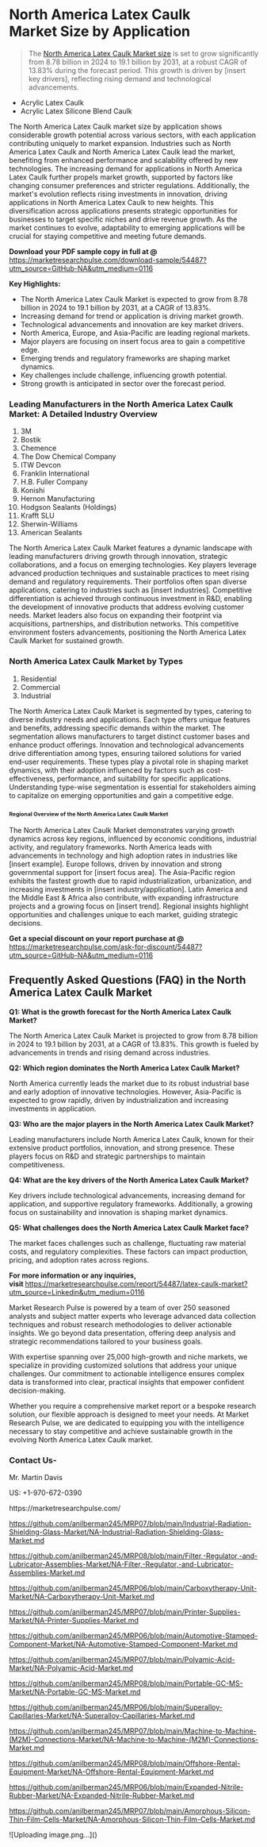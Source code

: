 <h1>North America Latex Caulk Market&nbsp;Size by Application</h1><blockquote><p>The <a href="https://marketresearchpulse.com/download-sample/54487?utm_source=GitHub-NA&amp;utm_medium=0116">North America Latex Caulk Market size</a> is set to grow significantly from 8.78 billion in 2024 to 19.1 billion by 2031, at a robust CAGR of 13.83% during the forecast period. This growth is driven by [insert key drivers], reflecting rising demand and technological advancements.</p></blockquote><ul><li>Acrylic Latex Caulk<li> Acrylic Latex Silicone Blend Caulk</li></ul><p>The North America Latex Caulk market size by application shows considerable growth potential across various sectors, with each application contributing uniquely to market expansion. Industries such as North America Latex Caulk and North America Latex Caulk lead the market, benefiting from enhanced performance and scalability offered by new technologies. The increasing demand for applications in North America Latex Caulk further propels market growth, supported by factors like changing consumer preferences and stricter regulations. Additionally, the market's evolution reflects rising investments in innovation, driving applications in North America Latex Caulk to new heights. This diversification across applications presents strategic opportunities for businesses to target specific niches and drive revenue growth. As the market continues to evolve, adaptability to emerging applications will be crucial for staying competitive and meeting future demands.</p><p><strong>Download your PDF sample copy in full at @ </strong><a href="https://marketresearchpulse.com/download-sample/54487?utm_source=GitHub-NA&amp;utm_medium=0116">https://marketresearchpulse.com/download-sample/54487?utm_source=GitHub-NA&amp;utm_medium=0116</a></p><p><strong>Key Highlights: </strong></p><ul><li>The North America Latex Caulk Market is expected to grow from 8.78 billion in 2024 to 19.1 billion by 2031, at a CAGR of 13.83%.</li><li>Increasing demand for trend or application is driving market growth.</li><li>Technological advancements and innovation are key market drivers.</li><li>North America, Europe, and Asia-Pacific are leading regional markets.</li><li>Major players are focusing on insert focus area to gain a competitive edge.</li><li>Emerging trends and regulatory frameworks are shaping market dynamics.</li><li>Key challenges include challenge, influencing growth potential.</li><li>Strong growth is anticipated in sector over the forecast period.</li></ul><h3>Leading Manufacturers in the North America Latex Caulk Market: A Detailed Industry Overview</h3><ol><li>3M</li><li>Bostik</li><li>Chemence</li><li>The Dow Chemical Company</li><li>ITW Devcon</li><li>Franklin International</li><li>H.B. Fuller Company</li><li>Konishi</li><li>Hernon Manufacturing</li><li>Hodgson Sealants (Holdings)</li><li>Krafft SLU</li><li>Sherwin-Williams</li><li>American Sealants</li></ol><div class="flex max-w-full flex-col flex-grow"><div class="min-h-8 text-message flex w-full flex-col items-end gap-2 whitespace-normal break-words [.text-message+&amp;]:mt-5" dir="auto" data-message-author-role="assistant" data-message-id="fd8432e4-4910-450d-b182-61b7bfb0a01f" data-message-model-slug="gpt-4o"><div class="flex w-full flex-col gap-1 empty:hidden first:pt-[3px]"><div class="markdown prose w-full break-words dark:prose-invert light"><p>The North America Latex Caulk Market features a dynamic landscape with leading manufacturers driving growth through innovation, strategic collaborations, and a focus on emerging technologies. Key players leverage advanced production techniques and sustainable practices to meet rising demand and regulatory requirements. Their portfolios often span diverse applications, catering to industries such as [insert industries]. Competitive differentiation is achieved through continuous investment in R&amp;D, enabling the development of innovative products that address evolving customer needs. Market leaders also focus on expanding their footprint via acquisitions, partnerships, and distribution networks. This competitive environment fosters advancements, positioning the North America Latex Caulk Market for sustained growth.</p></div></div></div></div><h3>North America Latex Caulk Market by Types</h3><ol><li>Residential<li> Commercial<li> Industrial</li></ol><div class="flex max-w-full flex-col flex-grow"><div class="min-h-8 text-message flex w-full flex-col items-end gap-2 whitespace-normal break-words [.text-message+&amp;]:mt-5" dir="auto" data-message-author-role="assistant" data-message-id="084470be-0bb7-4664-bddf-5156b4f41249" data-message-model-slug="gpt-4o-mini"><div class="flex w-full flex-col gap-1 empty:hidden first:pt-[3px]"><div class="markdown prose w-full break-words dark:prose-invert light"><p>The North America Latex Caulk Market is segmented by types, catering to diverse industry needs and applications. Each type offers unique features and benefits, addressing specific demands within the market. The segmentation allows manufacturers to target distinct customer bases and enhance product offerings. Innovation and technological advancements drive differentiation among types, ensuring tailored solutions for varied end-user requirements. These types play a pivotal role in shaping market dynamics, with their adoption influenced by factors such as cost-effectiveness, performance, and suitability for specific applications. Understanding type-wise segmentation is essential for stakeholders aiming to capitalize on emerging opportunities and gain a competitive edge.</p></div></div></div></div><h3><span style="font-size: 11px;">Regional Overview of the North America Latex Caulk Market</span></h3><div class="flex max-w-full flex-col flex-grow"><div class="min-h-8 text-message flex w-full flex-col items-end gap-2 whitespace-normal break-words [.text-message+&amp;]:mt-5" dir="auto" data-message-author-role="assistant" data-message-id="e9038762-ce64-4e30-91c9-9bd413514231" data-message-model-slug="gpt-4o-mini"><div class="flex w-full flex-col gap-1 empty:hidden first:pt-[3px]"><div class="markdown prose w-full break-words dark:prose-invert light"><p>The North America Latex Caulk Market demonstrates varying growth dynamics across key regions, influenced by economic conditions, industrial activity, and regulatory frameworks. North America leads with advancements in technology and high adoption rates in industries like [insert example]. Europe follows, driven by innovation and strong governmental support for [insert focus area]. The Asia-Pacific region exhibits the fastest growth due to rapid industrialization, urbanization, and increasing investments in [insert industry/application]. Latin America and the Middle East &amp; Africa also contribute, with expanding infrastructure projects and a growing focus on [insert trend]. Regional insights highlight opportunities and challenges unique to each market, guiding strategic decisions.</p></div></div></div></div><p><strong>Get a special discount on your report purchase at @ </strong><a href="https://marketresearchpulse.com/ask-for-discount/54487?utm_source=GitHub-NA&amp;utm_medium=0116">https://marketresearchpulse.com/ask-for-discount/54487?utm_source=GitHub-NA&amp;utm_medium=0116</a></p><h2>Frequently Asked Questions (FAQ) in the North America Latex Caulk Market</h2><p><strong>Q1: What is the growth forecast for the North America Latex Caulk Market?</strong></p><p>The North America Latex Caulk Market is projected to grow from 8.78 billion in 2024 to 19.1 billion by 2031, at a CAGR of 13.83%. This growth is fueled by advancements in trends and rising demand across industries.</p><p><strong>Q2: Which region dominates the North America Latex Caulk Market?</strong></p><p>North America currently leads the market due to its robust industrial base and early adoption of innovative technologies. However, Asia-Pacific is expected to grow rapidly, driven by industrialization and increasing investments in application.</p><p><strong>Q3: Who are the major players in the North America Latex Caulk Market?</strong></p><p>Leading manufacturers include North America Latex Caulk, known for their extensive product portfolios, innovation, and strong presence. These players focus on R&amp;D and strategic partnerships to maintain competitiveness.</p><p><strong>Q4: What are the key drivers of the North America Latex Caulk Market?</strong></p><p>Key drivers include technological advancements, increasing demand for application, and supportive regulatory frameworks. Additionally, a growing focus on sustainability and innovation is shaping market dynamics.</p><p><strong>Q5: What challenges does the North America Latex Caulk Market face?</strong></p><p>The market faces challenges such as challenge, fluctuating raw material costs, and regulatory complexities. These factors can impact production, pricing, and adoption rates across regions.</p><p><strong>For more information or any inquiries, visit&nbsp;</strong><a href="https://marketresearchpulse.com/report/54487/latex-caulk-market?utm_source=Linkedin&utm_medium=0116">https://marketresearchpulse.com/report/54487/latex-caulk-market?utm_source=Linkedin&utm_medium=0116</a></p><p>Market Research Pulse is powered by a team of over 250 seasoned analysts and subject matter experts who leverage advanced data collection techniques and robust research methodologies to deliver actionable insights. We go beyond data presentation, offering deep analysis and strategic recommendations tailored to your business goals.</p><p>With expertise spanning over 25,000 high-growth and niche markets, we specialize in providing customized solutions that address your unique challenges. Our commitment to actionable intelligence ensures complex data is transformed into clear, practical insights that empower confident decision-making.</p><p>Whether you require a comprehensive market report or a bespoke research solution, our flexible approach is designed to meet your needs. At Market Research Pulse, we are dedicated to equipping you with the intelligence necessary to stay competitive and achieve sustainable growth in the evolving North America Latex Caulk market.</p><h3><strong>Contact Us-</strong></h3><p>Mr. Martin Davis</p><p>US: +1-970-672-0390</p><p>https://marketresearchpulse.com/</p><p><a href="https://github.com/anilberman245/MRP07/blob/main/Industrial-Radiation-Shielding-Glass-Market/NA-Industrial-Radiation-Shielding-Glass-Market.md">https://github.com/anilberman245/MRP07/blob/main/Industrial-Radiation-Shielding-Glass-Market/NA-Industrial-Radiation-Shielding-Glass-Market.md</a></p><p><a href="https://github.com/anilberman245/MRP08/blob/main/Filter,-Regulator,-and-Lubricator-Assemblies-Market/NA-Filter,-Regulator,-and-Lubricator-Assemblies-Market.md">https://github.com/anilberman245/MRP08/blob/main/Filter,-Regulator,-and-Lubricator-Assemblies-Market/NA-Filter,-Regulator,-and-Lubricator-Assemblies-Market.md</a></p><p><a href="https://github.com/anilberman245/MRP06/blob/main/Carboxytherapy-Unit-Market/NA-Carboxytherapy-Unit-Market.md">https://github.com/anilberman245/MRP06/blob/main/Carboxytherapy-Unit-Market/NA-Carboxytherapy-Unit-Market.md</a></p><p><a href="https://github.com/anilberman245/MRP07/blob/main/Printer-Supplies-Market/NA-Printer-Supplies-Market.md">https://github.com/anilberman245/MRP07/blob/main/Printer-Supplies-Market/NA-Printer-Supplies-Market.md</a></p><p><a href="https://github.com/anilberman245/MRP06/blob/main/Automotive-Stamped-Component-Market/NA-Automotive-Stamped-Component-Market.md">https://github.com/anilberman245/MRP06/blob/main/Automotive-Stamped-Component-Market/NA-Automotive-Stamped-Component-Market.md</a></p><p><a href="https://github.com/anilberman245/MRP07/blob/main/Polyamic-Acid-Market/NA-Polyamic-Acid-Market.md">https://github.com/anilberman245/MRP07/blob/main/Polyamic-Acid-Market/NA-Polyamic-Acid-Market.md</a></p><p><a href="https://github.com/anilberman245/MRP08/blob/main/Portable-GC-MS-Market/NA-Portable-GC-MS-Market.md">https://github.com/anilberman245/MRP08/blob/main/Portable-GC-MS-Market/NA-Portable-GC-MS-Market.md</a></p><p><a href="https://github.com/anilberman245/MRP06/blob/main/Superalloy-Capillaries-Market/NA-Superalloy-Capillaries-Market.md">https://github.com/anilberman245/MRP06/blob/main/Superalloy-Capillaries-Market/NA-Superalloy-Capillaries-Market.md</a></p><p><a href="https://github.com/anilberman245/MRP07/blob/main/Machine-to-Machine-(M2M)-Connections-Market/NA-Machine-to-Machine-(M2M)-Connections-Market.md">https://github.com/anilberman245/MRP07/blob/main/Machine-to-Machine-(M2M)-Connections-Market/NA-Machine-to-Machine-(M2M)-Connections-Market.md</a></p><p><a href="https://github.com/anilberman245/MRP08/blob/main/Offshore-Rental-Equipment-Market/NA-Offshore-Rental-Equipment-Market.md">https://github.com/anilberman245/MRP08/blob/main/Offshore-Rental-Equipment-Market/NA-Offshore-Rental-Equipment-Market.md</a></p><p><a href="https://github.com/anilberman245/MRP06/blob/main/Expanded-Nitrile-Rubber-Market/NA-Expanded-Nitrile-Rubber-Market.md">https://github.com/anilberman245/MRP06/blob/main/Expanded-Nitrile-Rubber-Market/NA-Expanded-Nitrile-Rubber-Market.md</a></p><p><a href="https://github.com/anilberman245/MRP07/blob/main/Amorphous-Silicon-Thin-Film-Cells-Market/NA-Amorphous-Silicon-Thin-Film-Cells-Market.md">https://github.com/anilberman245/MRP07/blob/main/Amorphous-Silicon-Thin-Film-Cells-Market/NA-Amorphous-Silicon-Thin-Film-Cells-Market.md</a></p>
![Uploading image.png…]()
